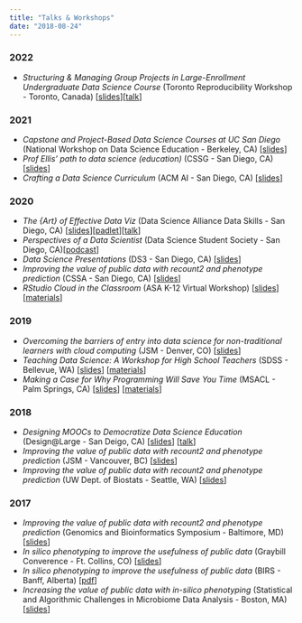 ```yaml
---
title: "Talks & Workshops"
date: "2018-08-24"
---
```


### 2022

* _Structuring & Managing Group Projects 
in Large-Enrollment Undergraduate Data Science Course_ (Toronto Reproducibility Workshop - Toronto, Canada) [[slides](https://docs.google.com/presentation/d/12mSgStMmn6YlBg_sN4GQjv9TbS2DPF_t4xIvTLcbwOw/edit?usp=sharing)][[talk](https://youtu.be/oG6YXIuUny0)]


### 2021

* _Capstone and Project-Based Data Science Courses 
at UC San Diego_ (National Workshop on Data Science Education - Berkeley, CA) [[slides](https://docs.google.com/presentation/d/1u-jYAQlBVhYFI5ammCznYjblpxtdLBR4k_hCLfkscoc/edit?usp=sharing)]
* _Prof Ellis’ path to data science (education)_ (CSSG - San Diego, CA) [[slides](https://docs.google.com/presentation/d/11HjhUpCmv7SpH_9Q2f3_l7ePrACVAeO-SR5Oi5b9q3M/edit?usp=sharing)]
* _Crafting a Data Science Curriculum_ (ACM AI - San Diego, CA) [[slides](https://docs.google.com/presentation/d/19zHdoMg1fVYl4W67AROC6WR4rIGn80RLJfCNVk6KeaA/edit?usp=sharing)]

### 2020

* _The {Art} of Effective Data Viz_ (Data Science Alliance Data Skills - San Diego, CA) [[slides](https://docs.google.com/presentation/d/1wT9M4J2O72s_pbcoqmaNLgBQJIUi2SzmvSmULmOWbSM/edit?usp=sharing)][[padlet](https://bit.ly/dsa_viz)][[talk](https://youtu.be/VcMnO6ArKOI)]
*  _Perspectives of a Data Scientist_ (Data Science Student Society - San Diego, CA)[[podcast](https://medium.com/ds3ucsd/perspectives-of-shannon-ellis-an-academic-data-scientist-99cafe573f86)]
* _Data Science Presentations_ (DS3 - San Diego, CA) [[slides](http://bit.ly/ds3_presentations)]
* _Improving the value of public data with recount2 and phenotype prediction_ (CSSA - San Diego, CA) [[slides](https://docs.google.com/presentation/d/1tIK5gm-wM_YgL-11JCRXWI-6WMKCfko7HqGefAZTm7k/edit?usp=sharing)]
* _RStudio Cloud in the Classroom_ (ASA K-12 Virtual Workshop) [[slides](https://docs.google.com/presentation/d/1wBDVZ8X9bQIIcFnsJ9u85HQFTrk9RvtJCKkEQlG0Zds/edit?usp=sharing)] [[materials](https://rstudio.cloud/spaces/48680/join?access_code=WmNhjPsKLq5BoC8bm8aXKzIxN1qbZ7dOXBXYE5fc)]

### 2019

* _Overcoming the barriers of entry into data science for non-traditional learners with cloud computing_ (JSM - Denver, CO) [[slides](http://bit.ly/cbds_jsm)]
* _Teaching Data Science: A Workshop for High School Teachers_ (SDSS - Bellevue, WA) [[slides](http://bit.ly/SDSS_2019)] [[materials](http://bit.ly/sdss_workshop)]
* _Making a Case for Why Programming Will Save You Time_ (MSACL - Palm Springs, CA) [[slides](http://bit.ly/MSACL_slides)] [[materials](http://bit.ly/MSACL_R)]

### 2018

* _Designing MOOCs to Democratize Data Science Education_ (Design@Large - San Deigo, CA)  [[slides](https://docs.google.com/presentation/d/1MREoJJhIHfjQuplBQ1S7TOCR8bBJTjJl0wsfUL9RXZE/edit?usp=sharing)] [[talk](https://www.youtube.com/watch?v=P-mAGIE52yY&feature=youtu.be)]
* _Improving the value of public data with recount2 and phenotype prediction_ (JSM - Vancouver, BC) [[slides](https://docs.google.com/presentation/d/13OukmCNkcB7R__ceEd6U7X2IC0lJgS-FavqudfTsumo/edit?usp=sharing)]
* _Improving the value of public data with recount2 and phenotype prediction_ (UW Dept. of Biostats - Seattle, WA) [[slides](https://docs.google.com/presentation/d/1cP_wfT1ZE09CROdDgrMqKsudGySaD9LX1HYzQtQyV6I/edit?usp=sharing)]

### 2017

* _Improving the value of public data with recount2 and phenotype prediction_ (Genomics and Bioinformatics Symposium - Baltimore, MD) [[slides](https://docs.google.com/presentation/d/1FOchHHUMM3iQr7t_yxXGmiQI-f_Hp5MVLR6WPZCvVb0/edit?usp=sharing)]
* _In silico phenotyping to improve the usefulness of public data_ (Graybill Converence - Ft. Collins, CO) [[slides](https://docs.google.com/presentation/d/1Q2LaMOV3giRMufdED9HDk1cIEK5boMQ7knJUAbS-hAs/edit?usp=sharing)]
* _In silico phenotyping to improve the usefulness of public data_ (BIRS - Banff, Alberta) [[pdf](../../Ellis_BIRS_30Mar2017.pdf)]
* _Increasing the value of public data with in-silico phenotyping_ (Statistical and Algorithmic Challenges in Microbiome Data Analysis - Boston, MA) [[slides](https://docs.google.com/presentation/d/1LBmOZi3gJsd9r61eT-cGqfSz3toxcM4fSZZjFu85qaQ/edit?usp=sharing)]
